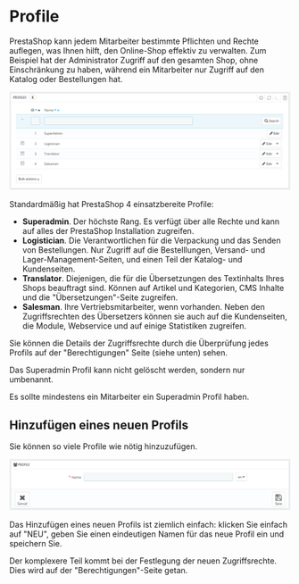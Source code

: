 # Profile

PrestaShop kann jedem Mitarbeiter bestimmte Pflichten und Rechte auflegen, was Ihnen hilft, den Online-Shop effektiv zu verwalten. Zum Beispiel hat der Administrator Zugriff auf den gesamten Shop, ohne Einschränkung zu haben, während ein Mitarbeiter nur Zugriff auf den Katalog oder Bestellungen hat.

![](../../../.gitbook/assets/43089950.png)

Standardmäßig hat PrestaShop 4 einsatzbereite Profile:

* **Superadmin**. Der höchste Rang. Es verfügt über alle Rechte und kann auf alles der PrestaShop Installation zugreifen.
* **Logistician**. Die Verantwortlichen für die Verpackung und das Senden von Bestellungen. Nur Zugriff auf die Bestelllungen, Versand- und Lager-Management-Seiten, und einen Teil der Katalog- und Kundenseiten.
* **Translator**. Diejenigen, die für die Übersetzungen des Textinhalts Ihres Shops beauftragt sind. Können auf Artikel und Kategorien, CMS Inhalte und die "Übersetzungen"-Seite zugreifen.
* **Salesman**. Ihre Vertriebsmitarbeiter, wenn vorhanden. Neben den Zugriffsrechten des Übersetzers können sie auch auf die Kundenseiten, die Module, Webservice und auf einige Statistiken zugreifen.

Sie können die Details der Zugriffsrechte durch die Überprüfung jedes Profils auf der "Berechtigungen" Seite (siehe unten) sehen.

Das Superadmin Profil kann nicht gelöscht werden, sondern nur umbenannt.

Es sollte mindestens ein Mitarbeiter ein Superadmin Profil haben.

## Hinzufügen eines neuen Profils <a href="#profile-hinzufuegeneinesneuenprofils" id="profile-hinzufuegeneinesneuenprofils"></a>

Sie können so viele Profile wie nötig hinzuzufügen.

![](../../../.gitbook/assets/43089952.png)

Das Hinzufügen eines neuen Profils ist ziemlich einfach: klicken Sie einfach auf "NEU", geben Sie einen eindeutigen Namen für das neue Profil ein und speichern Sie.

Der komplexere Teil kommt bei der Festlegung der neuen Zugriffsrechte. Dies wird auf der "Berechtigungen"-Seite getan.
